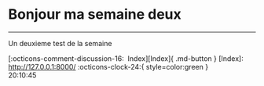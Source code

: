 <!---ID: note-17072023-201045--->
# __Bonjour ma semaine deux__
----
Un deuxieme test de la semaine

[:octicons-comment-discussion-16:&nbsp; Index][Index]{ .md-button }
[Index]: http://127.0.0.1:8000/
:octicons-clock-24:{ style=color:green }  
20:10:45  
